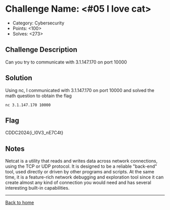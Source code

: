# Challenge Name: <#05 I love cat>

- Category: Cybersecurity
- Points: <100>
- Solves: <273>

## Challenge Description

Can you try to communicate with 3.1.147.170 on port 10000

## Solution

Using nc, I communicated with 3.1.147.170 on port 10000 and solved the math question to obtain the flag

`nc 3.1.147.170 10000`

## Flag

CDDC2024{i_l0V3_nE7C4t}

## Notes

Netcat is a utility that reads and writes data across network connections, using the TCP or UDP protocol. It is designed to be a reliable "back-end" tool, used directly or driven by other programs and scripts. At the same time, it is a feature-rich network debugging and exploration tool since it can create almost any kind of connection you would need and has several interesting built-in capabilities.

---

[Back to home](https://github.com/kailermai/CTF-Writeups/tree/main/CDDC2024)
